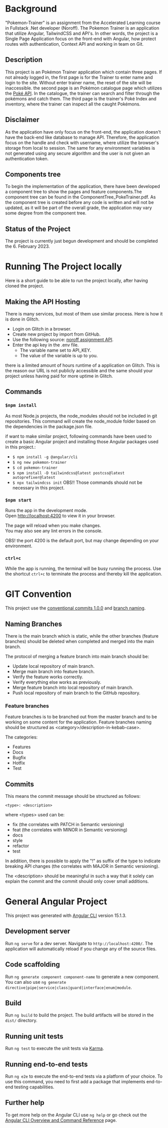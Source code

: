 # Background
"Pokemon-Trainer" is an assignment from the Accelerated Learning course in Fullstack .Net developer (Noroff). The Pokemon Trainer is an application that utilize Angular, TailwindCSS and API's. In other words, the project is a Single Page Application focus on the front-end with Angular, how protect routes with authentication, Context API and working in team on Git.  

## Description
This project is an Pokémon Trainer application which contain three pages. If not already logged in, the first page is for the Trainer to enter name and login to the site. Without enter trainer name, the reset of the site will be inaccessible. the second page is an Pokémon catalogue page which utilizes the [Poké API](https://pokeapi.co/). In the catalogue, the trainer can search and filter through the pokémons and catch them. The third page is the trainer's Poké Index and inventory, where the trainer can inspect all the caught Pokémons. 

## Disclaimer
As the application have only focus on the front-end, the application doesn't have the back-end like database to manage API. Therefore, the application focus on the handle and check with username, where utilize the browser's storage from local to session. The same for any environment variables is not generated using any secure algorithm and the user is not given an authentication token.
## Components tree
To begin the implementation of the application, there have been developed a component tree to show the pages and feature components.The component tree can be found in the ComponentTree_PokeTrainer.pdf. As the component tree is created before any code is written and will not be updated, as it will be part of the overall grade, the application may vary some degree from the component tree.
## Status of the Project
The project is currently just begun development and should be completed the 6. February 2023.
# Running The Project locally
Here is a short guide to be able to run the project locally, after having cloned the project.
## Making the API Hosting
There is many services, but most of them use similar process. Here is how it is done in Glitch.
- Login on Glitch in a browser.
- Create new project by import from GitHub.
- Use the following source: [noroff assignment API](https://github.com/dewald-els/noroff-assignment-api.git).
- Enter the api key in the .env file.
    - The variable name set to API_KEY.
    - The value of the variable is up to you.

there is a limited amount of hours runtime of a application on Glitch. This is the reason our URL is not publicly accessible and the same should your project unless having paid for more uptime in Glitch.

## Commands
### `$npm install`
As most Node.js projects, the node_modules should not be included in git repositories. This command will create the node_module folder based on the dependencies in the package.json file.

if want to make similar project, following commands have been used to create a basic Angular project and installing those Angular packages used in this project.:
- `$ npm install -g @angular/cli`
- `$ ng new pokemon-trainer`
- `$ cd pokemon-trainer`
- `$ npm install -D tailwindcss@latest postcss@latest autoprefixer@latest`
- `$ npx tailwindcss init`
OBS!! Those commands should not be necessary in this project.
### `$npm start`
Runs the app in the development mode.\
Open [http://localhost:4200](http://localhost:4200) to view it in your browser. 

The page will reload when you make changes.\
You may also see any lint errors in the console.

OBS! the port 4200 is the default port, but may change depending on your environment.
### `ctrl+c`
While the app is running, the terminal will be busy running the process. Use the shortcut `ctrl+c` to terminate the process and thereby kill the application.
#  GIT Convention
This project use the [conventional commits 1.0.0](https://www.conventionalcommits.org/en/v1.0.0/) and [branch naming](https://dev.to/couchcamote/git-branching-name-convention-cch).
## Naming Branches
There is the main branch which is static, while the other branches (feature branches) should be deleted when completed and merged into the main branch. 

The protocol of merging a feature branch into main branch should be:
- Update local repository of main branch.
- Merge main branch into feature branch.
- Verify the feature works correctly.
- Verify everything else works as previously.
- Merge feature branch into local repository of main branch.
- Push local repository of main branch to the GitHub repository.

### Feature branches
Feature branches is to be branched out from the master branch and to be working on some content for the application. Feature branches naming should be structured as \<category>/description-in-kebab-case>.

The categories:
- Features
- Docs
- Bugfix
- Hotfix
- Test

## Commits
This means the commit message should be structured as follows:

    <type>: <description>

where \<types> used can be:
 - fix (the correlates with PATCH in Semantic versioning)
 - feat (the correlates with MINOR in Semantic versioning)
 - docs
 - style
 - refactor
 - test

In addition, there is possible to apply the "!" as suffix of the type to indicate breaking API changes (the correlates with MAJOR in Semantic versioning).

The \<description> should be meaningful in such a way that it solely can explain the commit and the commit should only cover small additions.

# General Angular Project
This project was generated with [Angular CLI](https://github.com/angular/angular-cli) version 15.1.3.

## Development server

Run `ng serve` for a dev server. Navigate to `http://localhost:4200/`. The application will automatically reload if you change any of the source files.

## Code scaffolding

Run `ng generate component component-name` to generate a new component. You can also use `ng generate directive|pipe|service|class|guard|interface|enum|module`.

## Build

Run `ng build` to build the project. The build artifacts will be stored in the `dist/` directory.

## Running unit tests

Run `ng test` to execute the unit tests via [Karma](https://karma-runner.github.io).

## Running end-to-end tests

Run `ng e2e` to execute the end-to-end tests via a platform of your choice. To use this command, you need to first add a package that implements end-to-end testing capabilities.

## Further help

To get more help on the Angular CLI use `ng help` or go check out the [Angular CLI Overview and Command Reference](https://angular.io/cli) page.
